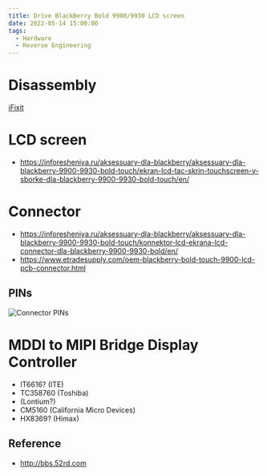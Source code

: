 ```yaml
---
title: Drive BlackBerry Bold 9900/9930 LCD screen
date: 2022-05-14 15:00:00
tags:
  - Hardware
  - Reverse Engineering
---
```


# Disassembly

[iFixit](https://ifixit.com/Guide/Blackberry+Bold+9900+Screen+Replacement/122707)

# LCD screen

- https://inforesheniya.ru/aksessuary-dla-blackberry/aksessuary-dla-blackberry-9900-9930-bold-touch/ekran-lcd-tac-skrin-touchscreen-v-sborke-dla-blackberry-9900-9930-bold-touch/en/

# Connector

- https://inforesheniya.ru/aksessuary-dla-blackberry/aksessuary-dla-blackberry-9900-9930-bold-touch/konnektor-lcd-ekrana-lcd-connector-dla-blackberry-9900-9930-bold/en/
- https://www.etradesupply.com/oem-blackberry-bold-touch-9900-lcd-pcb-connector.html

## PINs

![Connector PINs](connector-pins.png)

# MDDI to MIPI Bridge Display Controller

- IT6616? (ITE)
- TC358760 (Toshiba)
- (Lontium?)
- CM5160 (California Micro Devices)
- HX8369? (Himax)

## Reference

- http://bbs.52rd.com
